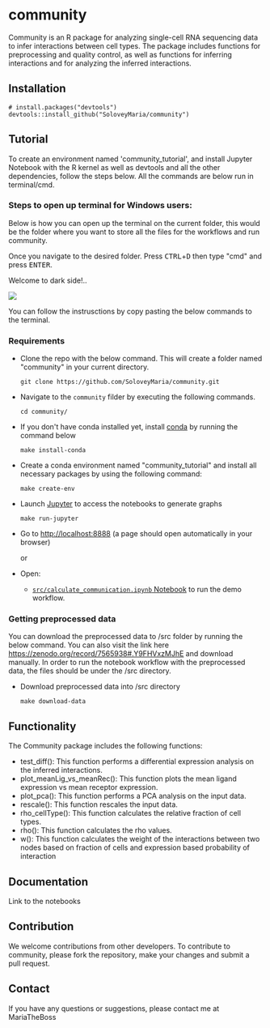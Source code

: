 # community
Community is an R package for analyzing single-cell RNA sequencing data to infer interactions between cell types. The package includes functions for preprocessing and quality control, as well as functions for inferring interactions and for analyzing the inferred interactions.

## Installation
```{r df-drop-ok, class.source="bg-success"}
# install.packages("devtools")
devtools::install_github("SoloveyMaria/community")
```
## Tutorial

To create an environment named 'community_tutorial', and install Jupyter Notebook with the R kernel as well as devtools and all the other dependencies, follow the steps below. All the commands are below run in terminal/cmd. 

### Steps to open up terminal for Windows users:
Below is how you can open up the terminal on the current folder, this would be the folder where you want to store all the files for the workflows and run community.

Once you navigate to the desired folder. Press <kbd>CTRL</kbd>+<kbd>D</kbd> then type "cmd" and press <kbd>ENTER</kbd>. 

Welcome to dark side!..

![](https://media.licdn.com/dms/image/C5612AQGoiz-xymrlFg/article-cover_image-shrink_600_2000/0/1564461754342?e=2147483647&v=beta&t=ismxInUlGeyIjYdoPItiCPVUCM_KMcY8801GoLdIVjk)

You can follow the instrusctions by copy pasting the below commands to the terminal.

### Requirements

- Clone the repo with the below command. This will create a folder named "community" in your current directory.
    ```
    git clone https://github.com/SoloveyMaria/community.git
    ``` 

- Navigate to the `community` filder by executing the following commands.
    ```
    cd community/
    ```

- If you don't have conda installed yet, install [conda](https://conda.io/miniconda.html) by running the command below

    ```
    make install-conda
    ```

- Create a conda environment named "community_tutorial" and install all necessary packages by using the following command:

    ```
    make create-env
    ```
- Launch [Jupyter](https://jupyter.org/) to access the notebooks to generate graphs

    ```
    make run-jupyter
    ```

- Go to [http://localhost:8888](http://localhost:8888) (a page should open automatically in your browser) 

    or
    
- Open:
    - [`src/calculate_communication.ipynb` Notebook](http://localhost:8888/notebooks/src/extract_data_from_website.ipynb) to run the demo workflow.
    
### Getting preprocessed data

You can download the preprocessed data to /src folder by running the below command. You can also visit the link here https://zenodo.org/record/7565938#.Y9FHVxzMJhE and download manually. In order to run the notebook workflow with the preprocessed data, the files should be under the /src directory. 

- Download preprocessed data into /src directory

    ```
    make download-data
    ```
    
    
## Functionality
The Community package includes the following functions:

- test_diff(): This function performs a differential expression analysis on the inferred interactions.
- plot_meanLig_vs_meanRec(): This function plots the mean ligand expression vs mean receptor expression.
- plot_pca(): This function performs a PCA analysis on the input data.
- rescale(): This function rescales the input data.
- rho_cellType(): This function calculates the relative fraction of cell types.
- rho(): This function calculates the rho values.
- w(): This function calculates the weight of the interactions between two nodes based on fraction of cells and expression based probability of interaction

## Documentation

Link to the notebooks

## Contribution

We welcome contributions from other developers. To contribute to community, please fork the repository, make your changes and submit a pull request.

## Contact

If you have any questions or suggestions, please contact me at MariaTheBoss
